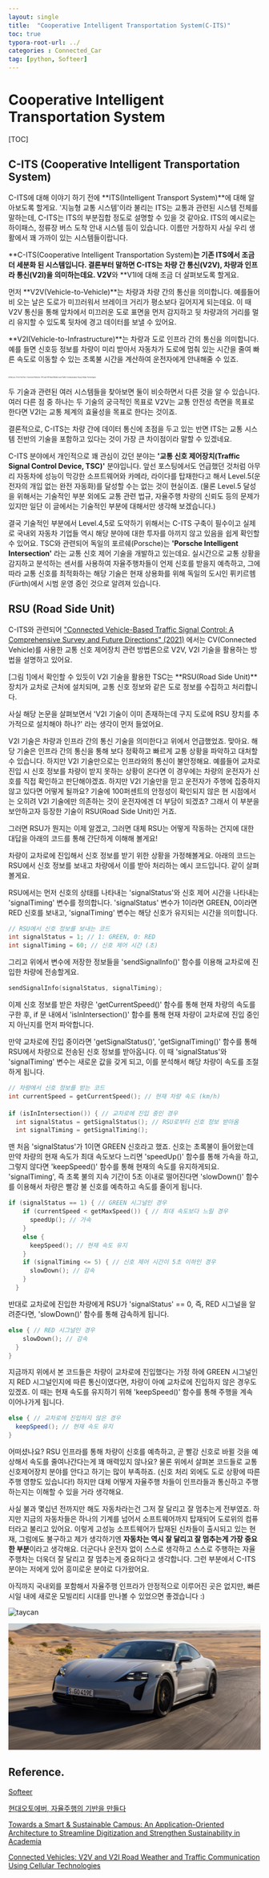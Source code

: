 ```yaml
---
layout: single
title:  "Cooperative Intelligent Transportation System(C-ITS)"
toc: true
typora-root-url: ../
categories : Connected_Car
tag: [python, Softeer]
---
```


# Cooperative Intelligent Transportation System

[TOC]

## C-ITS (Cooperative Intelligent Transportation System)

C-ITS에 대해 이야기 하기 전에 **ITS(Intelligent Transport System)**에 대해 알아보도록 할게요.
'지능형 교통 시스템'이라 불리는 ITS는 교통과 관련된 시스템 전체를 말하는데, C-ITS는 ITS의 부분집합 정도로 설명할 수 있을 것 같아요. ITS의 예시로는 하이패스, 정류장 버스 도착 안내 시스템 등이 있습니다. 이름만 거창하지 사실 우리 생활에서 꽤 가까이 있는 시스템들이랍니다. 

**C-ITS(Cooperative Intelligent Transportation System)**는 기존 ITS에서 조금 더 세분화 된 시스템입니다. 결론부터 말하면 C-ITS는 차량 간 통신(V2V), 차량과 인프라 통신(V2I)을 의미하는데요. V2V**와 **V1I에 대해 조금 더 살펴보도록 할게요.

먼저 **V2V(Vehicle-to-Vehicle)**는 차량과 차량 간의 통신을 의미합니다. 예를들어 비 오는 날은 도로가 미끄러워서 브레이크 거리가 평소보다 길어지게 되는데요. 이 때 V2V 통신을 통해 앞차에서 미끄러운 도로 표면을 먼저 감지하고 뒷 차량과의 거리를 멀리 유지할 수 있도록 뒷차에 경고 데이터를 보낼 수 있어요.

**V2I(Vehicle-to-Infrastructure)**는 차량과 도로 인프라 간의 통신을 의미합니다. 예를 들면 신호등 정보를 차량이 미리 받아서 자동차가 도로에 멈춰 있는 시간을 줄여 빠른 속도로 이동할 수 있는 초록불 시간을 계산하여 운전자에게 안내해줄 수 있죠.

<img src="https://www.mdpi.com/sensors/sensors-22-01142/article_deploy/html/images/sensors-22-01142-g001.png" alt="Sensors | Free Full-Text | Connected Vehicles: V2V and V2I Road Weather and  Traffic Communication Using Cellular Technologies" style="zoom: 20%;" />

[^그림1]: Vehicular communication scenarios in an ITS

두 기술과 관련된 여러 시스템들을 찾아보면 둘이 비슷하면서 다른 것을 알 수 있습니다. 여러 다른 점 중 하나는 두 기술의 궁극적인 목표로 V2V는 교통 안전성 측면을 목표로 한다면 V2I는 교통 체계의 효율성을 목표로 한다는 것이죠.

결론적으로, C-ITS는 차량 간에 데이터 통신에 초점을 두고 있는 반면 ITS는 교통 시스템 전반의 기술을 포함하고 있다는 것이 가장 큰 차이점이라 말할 수 있겠네요.

C-ITS 분야에서 개인적으로 꽤 관심이 갔던 분야는 **'교통 신호 제어장치(Traffic Signal Control Device, TSC)'** 분야입니다. 앞선 포스팅에서도 언급했던 것처럼 아무리 자동차에 성능이 막강한 소프트웨어와 카메라, 라이다를 탑재한다고 해서 Level.5(운전자의 개입 없는 완전 자동화)를 달성할 수는 없는 것이 현실이죠. (물론 Level.5 달성을 위해서는 기술적인 부분 외에도 교통 관련 법규, 자율주행 차량의 신뢰도 등의 문제가 있지만 일단 이 글에서는 기술적인 부분에 대해서만 생각해 보겠습니다.) 

결국 기술적인 부분에서 Level.4,5로 도약하기 위해서는 C-ITS 구축이 필수이고 실제로 국내외 자동차 기업들 역시 해당 분야에 대한 투자를 아끼지 않고 있음을 쉽게 확인할 수 있어요. TSC와 관련되어 독일의 포르쉐(Porsche)는 **'Porsche Intelligent Intersection'** 라는 교통 신호 제어 기술을 개발하고 있는데요. 실시간으로 교통 상황을 감지하고 분석하는 센서를 사용하여 자율주행차들이 언제 신호를 받을지 예측하고, 그에 따라 교통 신호를 최적화하는 해당 기술은 현재 상용화를 위해 독일의 도시인 퓌키르헴(Fürth)에서 시범 운영 중인 것으로 알려져 있습니다. 



## RSU (Road Side Unit)

C-ITS와 관련되어 ["Connected Vehicle-Based Traffic Signal Control: A Comprehensive Survey and Future Directions" (2021)](https://www.mdpi.com/2071-1050/13/6/3189) 에서는 CV(Connected Vehicle)를 사용한 교통 신호 제어장치 관련 방법론으로 V2V, V2I 기술을 활용하는 방법을 설명하고 있어요.

[그림 1]에서 확인할 수 있듯이  V2I 기술을 활용한 TSC는 **RSU(Road Side Unit)**장치가 교차로 근처에 설치되며, 교통 신호 정보와 같은 도로 정보를 수집하고 처리합니다. 

사실 해당 논문을 살펴보면서 'V2I 기술이 이미 존재하는데 구지 도로에 RSU 장치를 추가적으로 설치해야 하나?' 라는 생각이 먼저 들었어요. 

V2I 기술은 차량과 인프라 간의 통신 기술을 의미한다고 위에서 언급했었죠. 맞아요. 해당 기술은 인프라 간의 통신을 통해 보다 정확하고 빠르게 교통 상황을 파악하고 대처할 수 있습니다. 하지만 V2I 기술만으로는 인프라와의 통신이 불안정해요. 예를들어 교차로 진입 시 신호 정보를 차량이 받지 못하는 상황이 온다면 이 경우에는 차량의 운전자가 신호를 직접 확인하고 판단해야겠죠. 하지만 V2I 기술만을 믿고 운전자가 주행에 집중하지 않고 있다면 어떻게 될까요? 기술에 100퍼센트의 안정성이 확인되지 않은 현 시점에서는 오히려 V2I 기술에만 의존하는 것이 운전자에겐 더 부담이 되겠죠? 그래서 이 부분을 보안하고자 등장한 기술이 RSU(Road Side Unit)인 거죠. 

그러면 RSU가 뭔지는 이제 알겠고, 그러면 대체 RSU는 어떻게 작동하는 건지에 대한 대답을 아래의 코드를 통해 간단하게 이해해 볼게요!

차량이 교차로에 진입해서 신호 정보를 받기 위한 상황을 가정해볼게요.  아래의 코드는 RSU에서 신호 정보를 보내고 차량에서 이를 받아 처리하는 예시 코드입니다. 같이 살펴볼게요.

RSU에서는 먼저 신호의 상태를 나타내는 'signalStatus'와 신호 제어 시간을 나타내는 'signalTiming' 변수를 정의합니다. 'signalStatus' 변수가 1이라면 GREEN, 0이라면 RED 신호를 보내고, 'signalTiming' 변수는 해당 신호가 유지되는 시간을 의미합니다.

```c++
// RSU에서 신호 정보를 보내는 코드
int signalStatus = 1; // 1: GREEN, 0: RED
int signalTiming = 60; // 신호 제어 시간 (초)
```



그리고 위에서 변수에 저장한 정보들을 'sendSignalInfo()' 함수를 이용해 교차로에 진입한 차량에 전송할게요.

```c++
sendSignalInfo(signalStatus, signalTiming);
```



이제 신호 정보를 받은 차량은 'getCurrentSpeed()' 함수를 통해 현재 차량의 속도를 구한 후, if 문 내에서 'isInIntersection()' 함수를 통해 현재 차량이 교차로에 진입 중인지 아닌지를 먼저 파악합니다.

만약 교차로에 진입 중이라면 'getSignalStatus()', 'getSignalTiming()' 함수를 통해 RSU에서 차량으로 전송된 신호 정보를 받아옵니다. 이 때 'signalStatus'와 'signalTiming' 변수는 새로운 값을 갖게 되고, 이를 분석해서 해당 차량이 속도를 조절하게 됩니다.

```c
// 차량에서 신호 정보를 받는 코드
int currentSpeed = getCurrentSpeed(); // 현재 차량 속도 (km/h)

if (isInIntersection()) { // 교차로에 진입 중인 경우
  int signalStatus = getSignalStatus(); // RSU로부터 신호 정보 받아옴
  int signalTiming = getSignalTiming();
```



맨 처음 'signalStatus'가 1이면 GREEN 신호라고 했죠. 신호는 초록불이 들어왔는데 만약 차량의 현재 속도가 최대 속도보다 느리면 'speedUp()' 함수를 통해 가속을 하고, 그렇지 않다면 'keepSpeed()' 함수를 통해 현재의 속도를 유지하게되요. 'signalTiming', 즉 초록 불의 지속 기간이 5초 이내로 떨어진다면 'slowDown()' 함수를 이용해서 차량은 빨강 불 신호를 예측하고 속도를 줄이게 됩니다.

```c
if (signalStatus == 1) { // GREEN 시그널인 경우
    if (currentSpeed < getMaxSpeed()) { // 최대 속도보다 느릴 경우
      speedUp(); // 가속
    }
    else {
      keepSpeed(); // 현재 속도 유지
    }
    if (signalTiming <= 5) { // 신호 제어 시간이 5초 이하인 경우
      slowDown(); // 감속
    }
  } 
```



반대로 교차로에 진입한 차량에게 RSU가  'signalStatus' == 0, 즉, RED 시그널을 알려준다면, 'slowDown()' 함수를 통해 감속하게 됩니다.

```c++
else { // RED 시그널인 경우
    slowDown(); // 감속
  }
}
```



지금까지 위에서 본 코드들은 차량이 교차로에 진입했다는 가정 하에 GREEN 시그널인지 RED 시그널인지에 따른 통신이였다면, 차량이 아예 교차로에 진입하지 않은 경우도 있겠죠. 이 때는 현재 속도를 유지하기 위해 'keepSpeed()' 함수를 통해 주행을 계속 이어나가게 됩니다.

```c#
else { // 교차로에 진입하지 않은 경우
  keepSpeed(); // 현재 속도 유지
}
```



어떠셨나요? RSU 인프라를 통해 차량이 신호를 예측하고, 곧 빨강 신호로 바뀔 것을 예상해서 속도를 줄여나간다는게 꽤 매력있지 않나요? 물론 위에서 살펴본 코드들로 교통신호제어장치 분야를 안다고 하기는 많이 부족하죠. (신호 처리 외에도 도로 상황에 따른 주행 영향도 있습니다!) 하지만 대체 어떻게 자율주행 차들이 인프라들과 통신하고 주행하는지는 이해할 수 있을 거라 생각해요. 

사실 불과 몇십년 전까지만 해도 자동차라는건 그저 잘 달리고 잘 멈추는게 전부였죠. 하지만 지금의 자동차들은 하나의 기계를 넘어서 소프트웨어까지 탑재되어 도로위의 컴퓨터라고 불리고 있어요. 이렇게 고성능 소프트웨어가 탑재된 신차들이 출시되고 있는 현재, 그럼에도 불구하고 제가 생각하기엔 **자동차는 역시 잘 달리고 잘 멈추는게 가장 중요한 부분**이라고 생각해요. 더군다나 운전자 없이 스스로 생각하고 스스로 주행하는 자율주행차는 더욱더 잘 달리고 잘 멈추는게 중요하다고 생각합니다.  그런 부분에서 C-ITS 분야는 저에게 있어 흥미로운 분야로 다가왔어요. 

아직까지 국내외를 포함해서 자율주행 인프라가 안정적으로 이루어진 곳은 없지만, 빠른 시일 내에 새로운 모빌리티 시대를 만나볼 수 있었으면 좋겠습니다 :)



![taycan](/../../Desktop/taycan.jpeg)



![taycan](/images/$[filename]/taycan.jpeg)

## Reference.

[Softeer](https://softeer.ai/practice/info.do?idx=1&eid=580)

[현대오토에버, 자율주행의 기반을 만들다](https://softeer.ai/connect/softeerblog/detail.do?id=103)

[Towards a Smart & Sustainable Campus: An Application-Oriented Architecture to Streamline Digitization and Strengthen Sustainability in Academia](https://www.mdpi.com/2071-1050/13/6/3189)

[Connected Vehicles: V2V and V2I Road Weather and Traffic Communication Using Cellular Technologies](https://www.mdpi.com/1424-8220/22/3/1142)

